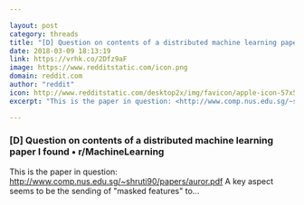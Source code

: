 ```yaml
---

layout: post
category: threads
title: "[D] Question on contents of a distributed machine learning paper I found"
date: 2018-03-09 18:13:19
link: https://vrhk.co/2Dfz9aF
image: https://www.redditstatic.com/icon.png
domain: reddit.com
author: "reddit"
icon: http://www.redditstatic.com/desktop2x/img/favicon/apple-icon-57x57.png
excerpt: "This is the paper in question: <http://www.comp.nus.edu.sg/~shruti90/papers/auror.pdf> A key aspect seems to be the sending of \"masked features\" to..."

---
```


### [D] Question on contents of a distributed machine learning paper I found • r/MachineLearning

This is the paper in question: <http://www.comp.nus.edu.sg/~shruti90/papers/auror.pdf> A key aspect seems to be the sending of "masked features" to...
